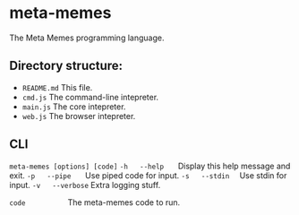 # meta-memes
The Meta Memes programming language.

## Directory structure:

 - `README.md` This file.
 - `cmd.js` The command-line intepreter.
 - `main.js` The core intepreter.
 - `web.js` The browser intepreter.
 
## CLI

`meta-memes [options] [code]`
`-h   --help   ` Display this help message and exit.
`-p   --pipe   ` Use piped code for input.
`-s   --stdin  ` Use stdin for input.
`-v   --verbose` Extra logging stuff.

`code          ` The meta-memes code to run.